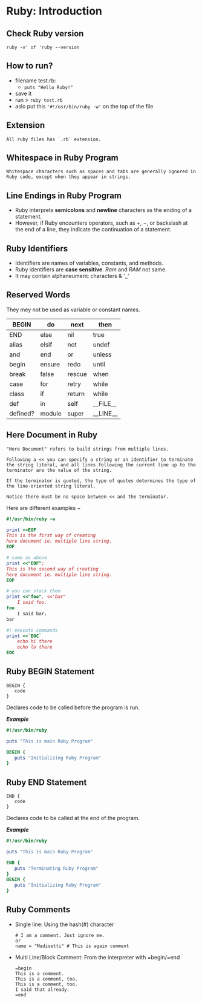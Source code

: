 # Ruby: Introduction

## Check Ruby version
`ruby -v' of 'ruby --version`


## How to run?
- filename test.rb:
  - `puts "Hello Ruby!"`
- save it
- run > `ruby test.rb`
- aslo put this `'#!/usr/bin/ruby -w'` on the top of the file

## Extension
    All ruby files has `.rb` extension.

## Whitespace in Ruby Program
    Whitespace characters such as spaces and tabs are generally ignored in Ruby code, except when they appear in strings.

## Line Endings in Ruby Program
- Ruby interprets **semicolons** and **newline** characters as the ending of a statement.
- However, if Ruby encounters operators, such as +, −, or backslash at the end of a line, they indicate the continuation of a statement.

## Ruby Identifiers
- Identifiers are names of variables, constants, and methods.
- Ruby identifiers are **case sensitive**. *Ram* and *RAM* not same.
- It may contain alphaneumeric characters & '_'

## Reserved Words
They mey not be used as variable or constant names.

| BEGIN | do | next | then |
| ------ | ------ | ------ | ------ |
| END | else | nil | true |
| alias | elsif | not | undef |
| and | end | or | unless |
| begin | ensure | redo | until |
| break | false | rescue | when |
| case | for | retry | while |
| class | if | return | while |
| def | in | self | \_\_FILE__ |
| defined? | module | super | \_\_LINE__ |

## Here Document in Ruby
    "Here Document" refers to build strings from multiple lines.

    Following a << you can specify a string or an identifier to terminate the string literal, and all lines following the current line up to the terminator are the value of the string.

    If the terminator is quoted, the type of quotes determines the type of the line-oriented string literal.
    
    Notice there must be no space between << and the terminator.

Here are different examples −
```ruby
#!/usr/bin/ruby -w

print <<EOF
This is the first way of creating
here document ie. multiple line string.
EOF

# same as above
print <<"EOF";
This is the second way of creating
here document ie. multiple line string.
EOF

# you can stack them
print <<"foo", <<"bar"
    I said foo.
foo
    I said bar.
bar

#! execute commands
print <<`EOC`
    echo hi there
    echo lo there
EOC
```

## Ruby BEGIN Statement
```
BEGIN {
   code
}
```
Declares code to be called before the program is run.

***Example***
```ruby
#!/usr/bin/ruby

puts "This is main Ruby Program"

BEGIN {
   puts "Initializing Ruby Program"
}
```

## Ruby END Statement
```
END {
   code
}
```
Declares code to be called at the end of the program.

***Example***
```ruby
#!/usr/bin/ruby

puts "This is main Ruby Program"

END {
   puts "Terminating Ruby Program"
}
BEGIN {
   puts "Initializing Ruby Program"
}
```

## Ruby Comments
- Single line: Using the hash(#) character
    ```
    # I am a comment. Just ignore me.
    or
    name = "Madisetti" # This is again comment
    ```
- Multi Line/Block Comment: From the interpreter with =begin/=end
    ```
    =begin
    This is a comment.
    This is a comment, too.
    This is a comment, too.
    I said that already.
    =end
    ```





